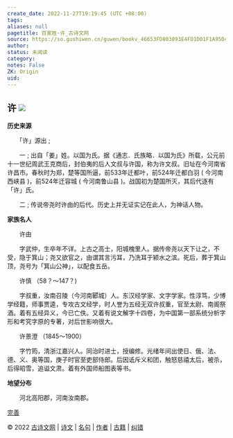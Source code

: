 ```yaml
---
create_date: 2022-11-27T19:19:45 (UTC +08:00)
tags: 
aliases: null
pagetitle: 百家姓·许_古诗文网
source: https://so.gushiwen.cn/guwen/bookv_46653FD803893E4FD1D01F1A95D4F7CE.aspx
author: 
status: 未阅读
category: 
notes: False
ZK: Origin
uid: 
---
```


## **许** ![](https://song.gushiwen.cn/siteimg/speak-er.png)

**历史来源**

　　「许」源出 ;

　　一 ; 出自「姜」姓。以国为氏。据《通志．氏族略．以国为氏》所载，公元前十一世纪周武王克商后，封伯夷的后人文叔与许国，称为许文叔。旧址在今河南省许昌市。春秋时为郑，楚等国所逼，前533年迁都叶，前524年迁都白羽 ( 今河南西峡县 )，前524年迁容城 ( 今河南鲁山县 )。战国初为楚国所灭，其后代逐有「许」氏。

　　二 ; 传说帝尧时许由的后代。历史上并无证实记在此人，为神话人物。

**家族名人**

　　许由

　　字武仲，生卒年不详。上古之高士，阳城槐里人。据传帝尧以天下让之，不受，隐于箕山；尧又欲官之，由谓其言污耳，乃洗耳于颍水之滨。死后，葬于箕山顶，尧号为「箕山公神」，以配食五岳。

　　许慎 （58？～147？)

　　字叔重，汝南召陵（今河南郾城）人。东汉经学家、文字学家。性淳笃，少博学经籍，师事贾逵，专攻古文经学，时人誉为五经无双许叔重，官至太尉、南阁祭酒。着有五经异义，今已亡佚。又着有说文解字十四卷，为中国第一部系统分析字形和考究字原的专著，对后世影响很大。

　　许景澄 （1845～1900）

　　字竹筠，清浙江嘉兴人。同治时进士，授编修。光绪年间出使日、俄、法、德、义、奥等国，庚子时官至吏部侍郎。后因诋斥义和团，触怒慈禧太后，被杀，后得昭雪，追谥文肃。着有外国师船图表等书。

**地望分布**

　　河北高阳郡，河南汝南郡。

[完善](https://so.gushiwen.cn/jiucuo.aspx?u=%e7%ab%a0%e8%8a%822326%e3%80%8a%e7%99%be%e5%ae%b6%e5%a7%93%c2%b7%e8%ae%b8%e3%80%8b)

© 2022 [古诗文网](https://www.gushiwen.cn/) | [诗文](https://so.gushiwen.cn/shiwens/) | [名句](https://so.gushiwen.cn/mingjus/) | [作者](https://so.gushiwen.cn/authors/) | [古籍](https://so.gushiwen.cn/guwen/) | [纠错](https://so.gushiwen.cn/jiucuo.aspx?u=)
